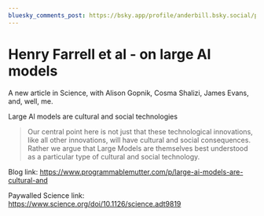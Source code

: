 ```yaml
---
bluesky_comments_post: https://bsky.app/profile/anderbill.bsky.social/post/3lkymowt3tz2c
---
```

# Henry Farrell et al - on large AI models  
A new article in Science, with Alison Gopnik, Cosma Shalizi, James Evans, and, well, me.  

Large Al models are cultural and social technologies

> Our central point here is not just that these technological innovations, like all other innovations, will have cultural and social consequences. Rather we argue that Large Models are themselves best understood as a particular type of cultural and social technology. 

Blog link: <https://www.programmablemutter.com/p/large-ai-models-are-cultural-and>  

Paywalled Science link: <https://www.science.org/doi/10.1126/science.adt9819>  
